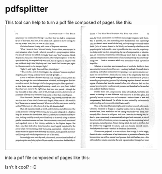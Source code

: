 # pdfsplitter

This tool can help to turn a pdf file composed of pages like this:
![alt text](src/main/resources/images/before.png?raw=true)

into a pdf file composed of pages like this:

Isn't it cool? :-D
